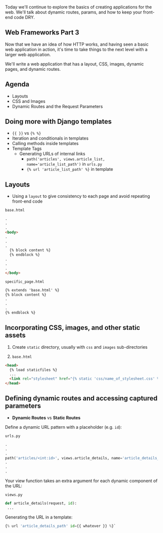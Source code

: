 Today we'll continue to explore the basics of creating applications for the web.  We'll talk about dynamic routes, params, and how to keep your front-end code DRY.

## Web Frameworks Part 3

Now that we have an idea of how HTTP works, and having seen a basic web application in action, it's time to take things to the next level with a larger web application.

We'll write a web application that has a layout, CSS, images, dynamic pages, and dynamic routes.

## Agenda

* Layouts
* CSS and Images
* Dynamic Routes and the Request Parameters 



## Doing more with Django templates

* `{{ }}` vs `{% %}`
* Iteration and conditionals in templates
* Calling methods inside templates
* Template Tags
  * Generating URLs of internal links
    * `path('articles', views.article_list, name='article_list_path')` in `urls.py`
    * `{% url 'article_list_path' %}` in template


## Layouts

* Using a `layout` to give consistency to each page and avoid repeating front-end code

`base.html`
```html
.
.
.
<body>
.
.
.
  {% block content %}
  {% endblock %}
.
.
.
</body>
```

`specific_page.html`
```html
{% extends 'base.html' %}
{% block content %}
.
.
.
{% endblock %}
```

## Incorporating CSS, images, and other static assets

1. Create `static` directory, usually with `css` and `images` sub-directories

2. `base.html`

```html
<head>
  {% load staticfiles %}
  ...
  <link rel="stylesheet" href="{% static 'css/name_of_stylesheet.css' %}">
</head>
```

## Defining dynamic routes and accessing captured parameters

* **Dynamic Routes** vs **Static Routes**

Define a dynamic URL pattern with a placeholder (e.g. `id`):

`urls.py`
```python
.
.
.
path('articles/<int:id>', views.article_details, name='article_details_path'),
.
.
.
```

Your view function takes an extra argument for each dynamic component of the URL:

`views.py`
```python
def article_details(request, id):
 ...
```

Generating the URL in a template:

```python
{% url 'article_details_path' id={{ whatever }} %}`
```
